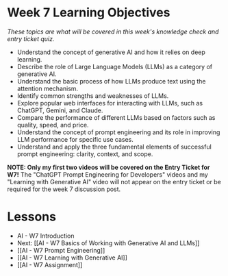 
# Week 7 Learning Objectives
*These topics are what will be covered in this week's knowledge check and entry ticket quiz.*
- Understand the concept of generative AI and how it relies on deep learning.
- Describe the role of Large Language Models (LLMs) as a category of generative AI.
- Understand the basic process of how LLMs produce text using the attention mechanism.
- Identify common strengths and weaknesses of LLMs.
- Explore popular web interfaces for interacting with LLMs, such as ChatGPT, Gemini, and Claude.
- Compare the performance of different LLMs based on factors such as quality, speed, and price.
- Understand the concept of prompt engineering and its role in improving LLM performance for specific use cases.
- Understand and apply the three fundamental elements of successful prompt engineering: clarity, context, and scope.

**NOTE: Only my first two videos will be covered on the Entry Ticket for W7!** The "ChatGPT Prompt Engineering for Developers" videos and my "Learning with Generative AI" video will not appear on the entry ticket or be required for the week 7 discussion post.

# Lessons
- AI - W7 Introduction
- Next: [[AI - W7 Basics of Working with Generative AI and LLMs]]
- [[AI - W7 Prompt Engineering]]
- [[AI - W7 Learning with Generative AI]]
- [[AI - W7 Assignment]]